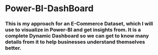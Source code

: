 # Power-BI-DashBoard

### This is my approach for an E-Commerce Dataset, which I will use to visualize in Power-BI and get insights from. It is a complete Dynamic Dashboard so we can get to know many details from it to help businesses understand themselves better.
